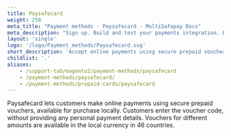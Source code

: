 ```yaml
---
title: Paysafecard
weight: 250
meta_title: "Payment methods - Paysafecard - MultiSafepay Docs"
meta_description: "Sign up. Build and test your payments integration. Explore our products and services. Use our API Reference, SDKs, and wrappers. Get support."
layout: 'single'
logo: '/logo/Payment_methods/Paysafecard.svg'
short_description: 'Accept online payments using secure prepaid vouchers.'
childlist: '.'
aliases:
    - /support-tab/magento2/payment-methods/paysafecard
    - /payment-methods/paysafecard/
    - /payment-methods/prepaid-cards/paysafecard
---
```


Paysafecard lets customers make online payments using secure prepaid vouchers, available for purchase locally. Customers enter the voucher code, without providing any personal payment details. Vouchers for different amounts are available in the local currency in 46 countries.